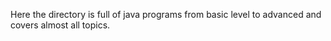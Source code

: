 Here the directory is full of java programs from basic level to advanced and covers almost all topics.
